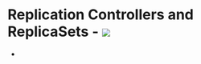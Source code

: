 <p align="justify">
<strong>

# Replication Controllers and ReplicaSets - <img src="https://img.shields.io/badge/Kubernetes-326CE5?style=for-the-badge&logo=Kubernetes&logoColor=white">

- 

</strong>
</p>
